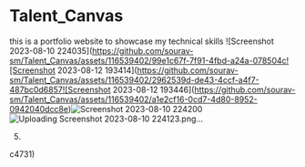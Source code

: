 # Talent_Canvas
this is a portfolio website to showcase my technical skills
![Screenshot 2023-08-10 224035](https://github.com/sourav-sm/Talent_Canvas/assets/116539402/99e1c67f-7f91-4fbd-a24a-078504c![Screenshot 2023-08-12 193414](https://github.com/sourav-sm/Talent_Canvas/assets/116539402/2962539d-de43-4ccf-a4f7-487bc0d6857![Screenshot 2023-08-12 193446](https://github.com/sourav-sm/Talent_Canvas/assets/116539402/a1e2cf16-0cd7-4d80-8952-0942040dcc8e)![Screenshot 2023-08-10 224200](https://github.com/sourav-sm/Talent_Canvas/assets/116539402/d5defa95-461b-474b-9aae-7a498a6a9a1d)
![Uploading Screenshot 2023-08-10 224123.png…]()

5)
c4731)

